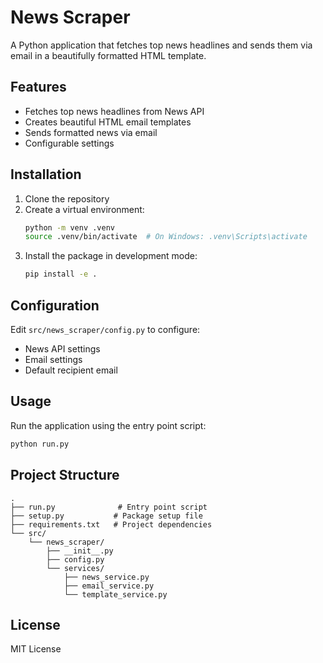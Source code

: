# News Scraper

A Python application that fetches top news headlines and sends them via email in a beautifully formatted HTML template.

## Features

- Fetches top news headlines from News API
- Creates beautiful HTML email templates
- Sends formatted news via email
- Configurable settings

## Installation

1. Clone the repository
2. Create a virtual environment:
   ```bash
   python -m venv .venv
   source .venv/bin/activate  # On Windows: .venv\Scripts\activate
   ```
3. Install the package in development mode:
   ```bash
   pip install -e .
   ```

## Configuration

Edit `src/news_scraper/config.py` to configure:
- News API settings
- Email settings
- Default recipient email

## Usage

Run the application using the entry point script:
```bash
python run.py
```

## Project Structure

```
.
├── run.py              # Entry point script
├── setup.py           # Package setup file
├── requirements.txt   # Project dependencies
└── src/
    └── news_scraper/
        ├── __init__.py
        ├── config.py
        └── services/
            ├── news_service.py
            ├── email_service.py
            └── template_service.py
```

## License

MIT License

